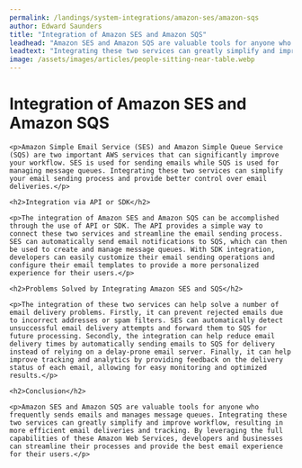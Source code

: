 ```yaml
---
permalink: /landings/system-integrations/amazon-ses/amazon-sqs
author: Edward Saunders
title: "Integration of Amazon SES and Amazon SQS"
leadhead: "Amazon SES and Amazon SQS are valuable tools for anyone who frequently sends emails and manages message queues"
leadtext: "Integrating these two services can greatly simplify and improve workflow, resulting in more efficient email deliveries and tracking. By leveraging the full capabilities of these Amazon Web Services, developers and businesses can streamline their processes and provide the best email experience for their users."
image: /assets/images/articles/people-sitting-near-table.webp
---
```

<div class="arttext">	<h1>Integration of Amazon SES and Amazon SQS</h1>

	<p>Amazon Simple Email Service (SES) and Amazon Simple Queue Service (SQS) are two important AWS services that can significantly improve your workflow. SES is used for sending emails while SQS is used for managing message queues. Integrating these two services can simplify your email sending process and provide better control over email deliveries.</p>

	<h2>Integration via API or SDK</h2>

	<p>The integration of Amazon SES and Amazon SQS can be accomplished through the use of API or SDK. The API provides a simple way to connect these two services and streamline the email sending process. SES can automatically send email notifications to SQS, which can then be used to create and manage message queues. With SDK integration, developers can easily customize their email sending operations and configure their email templates to provide a more personalized experience for their users.</p>

	<h2>Problems Solved by Integrating Amazon SES and SQS</h2>

	<p>The integration of these two services can help solve a number of email delivery problems. Firstly, it can prevent rejected emails due to incorrect addresses or spam filters. SES can automatically detect unsuccessful email delivery attempts and forward them to SQS for future processing. Secondly, the integration can help reduce email delivery times by automatically sending emails to SQS for delivery instead of relying on a delay-prone email server. Finally, it can help improve tracking and analytics by providing feedback on the delivery status of each email, allowing for easy monitoring and optimized results.</p>

	<h2>Conclusion</h2>

	<p>Amazon SES and Amazon SQS are valuable tools for anyone who frequently sends emails and manages message queues. Integrating these two services can greatly simplify and improve workflow, resulting in more efficient email deliveries and tracking. By leveraging the full capabilities of these Amazon Web Services, developers and businesses can streamline their processes and provide the best email experience for their users.</p>
</div>